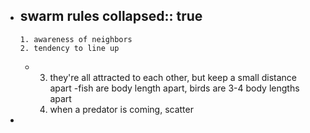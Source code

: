 - swarm rules
  collapsed:: true
	-
	  1. awareness of neighbors
	  2. tendency to line up
	-
	  3. they're all attracted to each other, but keep a small distance apart
	  -fish are body length apart, birds are 3-4 body lengths apart
	  4. when a predator is coming, scatter
-